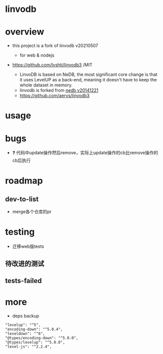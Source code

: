 # linvodb

# overview

- this project is a fork of linvodb v20210507
  - for web & nodejs

- https://github.com/Ivshti/linvodb3 /MIT
  - LinvoDB is based on NeDB, the most significant core change is that it uses LevelUP as a back-end, meaning it doesn't have to keep the whole dataset in memory.
  - linvodb is forked from [nedb v20141221](https://github.com/Ivshti/linvodb3/commits/master?before=569a0ac0b773f4cfba09c4597aed8f05e53c6b0b+455&branch=master&qualified_name=refs%2Fheads%2Fmaster)
  - https://github.com/aerys/linvodb3
# usage

# bugs

- ❓ 代码中update操作然后remove，实际上update操作的cb比remove操作的cb后执行
# roadmap

## dev-to-list

- merge各个仓库的pr
# testing
- 迁移web版tests

## 待改进的测试

## tests-failed

# more

- deps backup

```
"levelup": "^5",
"encoding-down": "^5.0.4",
"leveldown": "^6",
"@types/encoding-down": "^5.0.0",
"@types/levelup": "^5.0.0",
"level-js": "^2.2.4",


```
